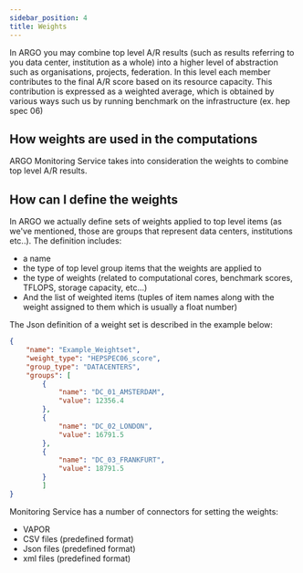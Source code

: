 ```yaml
---
sidebar_position: 4
title: Weights 
---
```


In ARGO you may combine top level A/R results (such as results referring to you data center, institution as a whole) into a higher level of abstraction such as organisations, projects, federation.
In this level each member contributes to the final A/R score based on its resource capacity. This contribution is expressed as a weighted average, which is obtained by various ways 
such us by running benchmark on the infrastructure (ex. hep spec 06) 

## How weights are used in the computations 

ARGO Monitoring Service takes into consideration the weights to combine top level A/R results. 

## How can I define the weights

In ARGO we actually define sets of weights applied to top level items (as we've mentioned, those are groups that represent data centers, institutions etc..). The definition includes:
- a name 
- the type of top level group items that the weights are applied to
- the type of weights (related to computational cores, benchmark scores, TFLOPS, storage capacity, etc...)
- And the list of weighted items (tuples of item names along with the weight assigned to them which is usually a float number)

The Json definition of a weight set is described in the example below:

```json
{
    "name": "Example_Weightset",
    "weight_type": "HEPSPEC06_score",
    "group_type": "DATACENTERS",
    "groups": [
        {
            "name": "DC_01_AMSTERDAM",
            "value": 12356.4
        },
        {
            "name": "DC_02_LONDON",
            "value": 16791.5
        },
        {
            "name": "DC_03_FRANKFURT",
            "value": 18791.5
        }
        ]
}
 ```

Monitoring Service has a number of connectors for setting the weights: 

 - VAPOR 
 - CSV files (predefined format)
 - Json files (predefined format)
 - xml files (predefined format)
